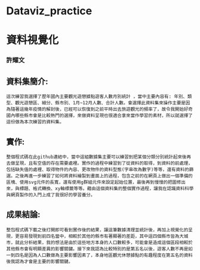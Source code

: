# Dataviz_practice

# 資料視覺化
### 許耀文
## 資料集簡介:
	這次練習我選擇了歷年國內主要觀光遊憩據點遊客人數月別統計 ，當中主要內容有: 年別、類型、觀光遊憩區、細分、縣市別、1月~12月人數、合計人數。會選擇此資料集來操作主要是因為隨著這幾年疫情的解封後，已經可以恢復到之前平時出去旅遊觀光的頻率了，故令我開始好奇國內哪些縣市會是比較熱門的選擇，來做資料呈現也很適合拿來當作學習的素材，所以就選擇了這份做為本次練習的資料集。

## 實作:
	整個程式碼在此github連結中，當中這組數據集主要可以練習到把某個分類分別統計起來後再去做呈現，且有空值的存在需要處裡。實作的過程中練習到了從資料的取得，到資料的前處理，包括缺失值的處裡、取得物件的內容、更改物件的資料型態(字串改為數字)等等，還有資料的篩選。之後再進一步練習了如何將資料繪製到畫面上的過程，包含之前的在網頁上做出一個準備的區塊、使用svg元件的長寬，還有使用g群組元件來設定起始位置，最後再到慢慢的把圖修出來，與標題、格式轉換、xy軸標籤等等。藉由這個資料集的整個實作過程，讓我在認識資料科學與網頁製作的入門上成了我很好的學習養分。

## 成果結論:
	整包程式碼下載之後打開即可看到實作後的結果，讓這筆數據清理並統計後，再加上視覺化的呈現，更容易發現到前四名當中，相較於其他的縣市有著顯著的差距，其中這四個縣市皆為大城市，就此分析結果，我的想法是由於這些地方本身的人口數較多，可能會是造成這個區段相較於其他縣市會有明顯差異的影響關鍵。接下來我認為比較特別的是第五名以後，遊客人數不再是如一到四名是因為人口數做為主要影響因素了，本身地區觀光休憩據點的有趣程度在第五名的資料後我認為才會是主要的影響關鍵。
